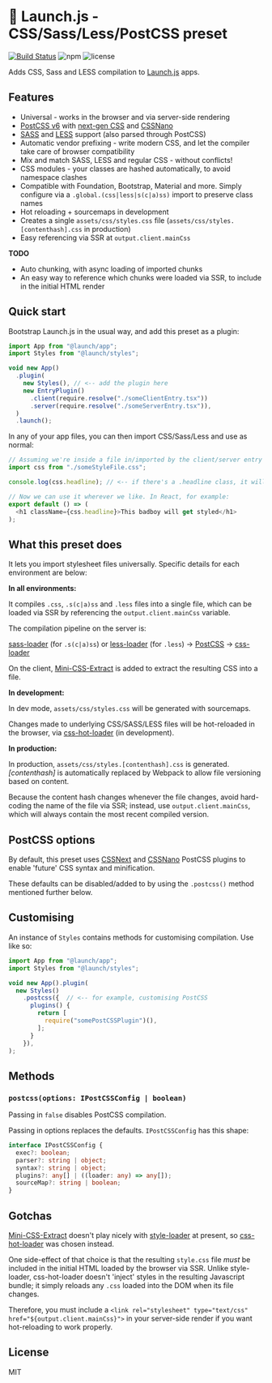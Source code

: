 # 🚀 Launch.js - CSS/Sass/Less/PostCSS preset

[![Build Status](https://travis-ci.org/launchjs/app.svg?branch=master)](https://travis-ci.org/launchjs/styles) ![npm](https://img.shields.io/npm/dt/@launch/styles.svg?style=flat-square) ![license](https://img.shields.io/github/license/launchjs/styles.svg?style=flat-square)

Adds CSS, Sass and LESS compilation to [Launch.js](https://github.com/launchjs/app) apps.

## Features

- Universal - works in the browser and via server-side rendering
- [PostCSS v6](http://postcss.org/) with [next-gen CSS](http://cssnext.io/) and [CSSNano](http://cssnano.co/)
- [SASS](http://sass-lang.com) and [LESS](http://lesscss.org/) support (also parsed through PostCSS)
- Automatic vendor prefixing - write modern CSS, and let the compiler take care of browser compatibility
- Mix and match SASS, LESS and regular CSS - without conflicts!
- CSS modules - your classes are hashed automatically, to avoid namespace clashes
- Compatible with Foundation, Bootstrap, Material and more. Simply configure via a `.global.(css|less|s(c|a)ss)` import to preserve class names
- Hot reloading + sourcemaps in development
- Creates a single `assets/css/styles.css` file (`assets/css/styles.[contenthash].css` in production)
- Easy referencing via SSR at `output.client.mainCss`

**TODO**

* Auto chunking, with async loading of imported chunks
* An easy way to reference which chunks were loaded via SSR, to include in the initial HTML render

## Quick start

Bootstrap Launch.js in the usual way, and add this preset as a plugin:

```ts
import App from "@launch/app";
import Styles from "@launch/styles";

void new App()
  .plugin(
    new Styles(), // <-- add the plugin here
    new EntryPlugin()
      .client(require.resolve("./someClientEntry.tsx"))
      .server(require.resolve("./someServerEntry.tsx")),
  )
  .launch();
```

In any of your app files, you can then import CSS/Sass/Less and use as normal:

```ts
// Assuming we're inside a file in/imported by the client/server entry
import css from "./someStyleFile.css";

console.log(css.headline); // <-- if there's a .headline class, it will show the localised class name

// Now we can use it wherever we like. In React, for example:
export default () => (
  <h1 className={css.headline}>This badboy will get styled</h1>
);
```

## What this preset does

It lets you import stylesheet files universally. Specific details for each environment are below:

**In all environments:**

It compiles `.css`, `.s(c|a)ss` and `.less` files into a single file, which can be loaded via SSR by referencing the `output.client.mainCss` variable.

The compilation pipeline on the server is:

[sass-loader](https://github.com/webpack-contrib/sass-loader) (for `.s(c|a)ss`) or [less-loader](https://github.com/webpack-contrib/less-loader) (for `.less`) -> [PostCSS](http://postcss.org/) -> [css-loader](https://github.com/webpack-contrib/css-loader)

On the client, [Mini-CSS-Extract](https://github.com/webpack-contrib/mini-css-extract-plugin) is added to extract the resulting CSS into a file.

**In development:**

In dev mode, `assets/css/styles.css` will be generated with sourcemaps.

Changes made to underlying CSS/SASS/LESS files will be hot-reloaded in the browser, via [css-hot-loader](https://github.com/shepherdwind/css-hot-loader) (in development).

**In production:**

In production, `assets/css/styles.[contenthash].css` is generated. _[contenthash]_ is automatically replaced by Webpack to allow file versioning based on content.

Because the content hash changes whenever the file changes, avoid hard-coding the name of the file via SSR; instead, use `output.client.mainCss`, which will always contain the most recent compiled version.

## PostCSS options

By default, this preset uses [CSSNext](http://cssnext.io/) and [CSSNano](http://cssnano.co/) PostCSS plugins to enable 'future' CSS syntax and minification.

These defaults can be disabled/added to by using the `.postcss()` method mentioned further below.

## Customising

An instance of `Styles` contains methods for customising compilation. Use like so:

```ts
import App from "@launch/app";
import Styles from "@launch/styles";

void new App().plugin(
  new Styles()
    .postcss({  // <-- for example, customising PostCSS
      plugins() {
        return [
          require("somePostCSSPlugin")(),
        ];
      }
    }),
);
```

## Methods

### `postcss(options: IPostCSSConfig | boolean)`

Passing in `false` disables PostCSS compilation.

Passing in options replaces the defaults. `IPostCSSConfig` has this shape:

```ts
interface IPostCSSConfig {
  exec?: boolean;
  parser?: string | object;
  syntax?: string | object;
  plugins?: any[] | ((loader: any) => any[]);
  sourceMap?: string | boolean;
}
``` 

## Gotchas

[Mini-CSS-Extract](https://github.com/webpack-contrib/mini-css-extract-plugin) doesn't play nicely with [style-loader](https://github.com/webpack-contrib/style-loader) at present, so [css-hot-loader](https://github.com/shepherdwind/css-hot-loader) was chosen instead.

One side-effect of that choice is that the resulting `style.css` file _must_ be included in the initial HTML loaded by the browser via SSR. Unlike style-loader, css-hot-loader doesn't 'inject' styles in the resulting Javascript bundle; it simply reloads any `.css` loaded into the DOM when its file changes.

Therefore, you must include a `<link rel="stylesheet" type="text/css" href="${output.client.mainCss}">` in your server-side render if you want hot-reloading to work properly.

## License

MIT